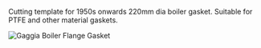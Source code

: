 Cutting template for 1950s onwards 220mm dia boiler gasket. Suitable for PTFE and other material gaskets.

![Gaggia Boiler Flange Gasket](https://github.com/derekmccallum/gaggia-220-boiler-gasket-template/assets/27998937/d2b93842-7c37-46f2-8e1d-f574a9addfb4)
